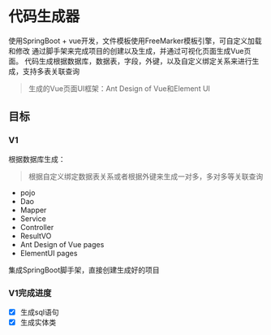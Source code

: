 # 代码生成器
使用SpringBoot + vue开发，文件模板使用FreeMarker模板引擎，可自定义加载和修改
通过脚手架来完成项目的创建以及生成，并通过可视化页面生成Vue页面。
代码生成根据数据库，数据表，字段，外键，以及自定义绑定关系来进行生成，支持多表关联查询

> 生成的Vue页面UI框架：Ant Design of Vue和Element UI

## 目标
### V1 
根据数据库生成：
> 根据自定义绑定数据表关系或者根据外键来生成一对多，多对多等关联查询
- pojo
- Dao
- Mapper
- Service
- Controller
- ResultVO
- Ant Design of Vue pages
- ElementUI pages
 
集成SpringBoot脚手架，直接创建生成好的项目

### V1完成进度
- [x] 生成sql语句
- [x] 生成实体类
